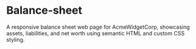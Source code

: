 # Balance-sheet
A responsive balance sheet web page for AcmeWidgetCorp, showcasing assets, liabilities, and net worth using semantic HTML and custom CSS styling.
